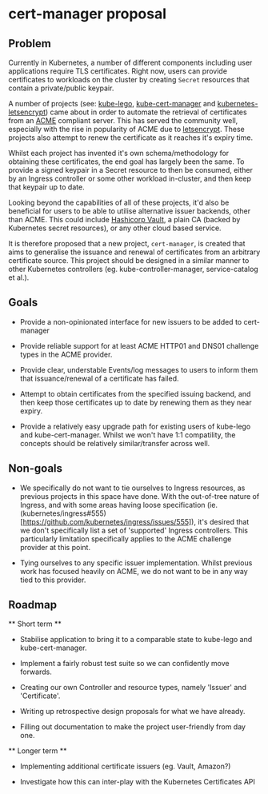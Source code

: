 # cert-manager proposal

## Problem

Currently in Kubernetes, a number of different components including user
applications require TLS certificates. Right now, users can provide
certificates to workloads on the cluster by creating `Secret` resources that
contain a private/public keypair.

A number of projects (see: [kube-lego](https://github.com/jetstack/kube-lego),
[kube-cert-manager](https://github.com/PalmStoneGames/kube-cert-manager)
and [kubernetes-letsencrypt](https://github.com/tazjin/kubernetes-letsencrypt))
came about in order to automate the retrieval of certificates from an [ACME](https://github.com/ietf-wg-acme/acme/)
compliant server. This has served the community well, especially with the rise
in popularity of ACME due to [letsencrypt](https://letsencrypt.org). These
projects also attempt to renew the certificate as it reaches it's expiry time.

Whilst each project has invented it's own schema/methodology for obtaining
these certificates, the end goal has largely been the same. To provide a signed
keypair in a Secret resource to then be consumed, either by an Ingress
controller or some other workload in-cluster, and then keep that keypair up to
date.

Looking beyond the capabilities of all of these projects, it'd also be
beneficial for users to be able to utilise alternative issuer backends, other
than ACME. This could include [Hashicorp Vault](https://vaultproject.io), a
plain CA (backed by Kubernetes secret resources), or any other cloud based
service.

It is therefore proposed that a new project, `cert-manager`, is created that
aims to generalise the issuance and renewal of certificates from an arbitrary
certificate source. This project should be designed in a similar manner to
other Kubernetes controllers (eg. kube-controller-manager, service-catalog et
al.).

## Goals

* Provide a non-opinionated interface for new issuers to be added to
cert-manager

* Provide reliable support for at least ACME HTTP01 and DNS01 challenge types
in the ACME provider.

* Provide clear, understable Events/log messages to users to inform them that
issuance/renewal of a certificate has failed.

* Attempt to obtain certificates from the specified issuing backend, and then
keep those certificates up to date by renewing them as they near expiry.

* Provide a relatively easy upgrade path for existing users of kube-lego and
kube-cert-manager. Whilst we won't have 1:1 compatility, the concepts should
be relatively similar/transfer across well.

## Non-goals

* We specifically do not want to tie ourselves to Ingress resources, as
previous projects in this space have done. With the out-of-tree nature of
Ingress, and with some areas having loose specification (ie.
(kubernetes/ingress#555)[https://github.com/kubernetes/ingress/issues/555]),
it's desired that we don't specifically list a set of 'supported' Ingress
controllers. This particularly limitation specifically applies to the ACME
challenge provider at this point.

* Tying ourselves to any specific issuer implementation. Whilst previous work
has focused heavily on ACME, we do not want to be in any way tied to this
provider.

## Roadmap

** Short term **

* Stabilise application to bring it to a comparable state to kube-lego and
kube-cert-manager.

* Implement a fairly robust test suite so we can confidently move forwards.

* Creating our own Controller and resource types, namely 'Issuer' and
'Certificate'.

* Writing up retrospective design proposals for what we have already.

* Filling out documentation to make the project user-friendly from day one.

** Longer term **

* Implementing additional certificate issuers (eg. Vault, Amazon?)

* Investigate how this can inter-play with the Kubernetes Certificates API
